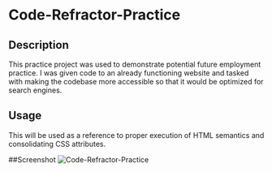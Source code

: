 # Code-Refractor-Practice  

## Description

This practice project was used to demonstrate potential future employment practice. I was given code to an already functioning website and tasked with making the codebase more accessible so that it would be optimized for search engines. 

## Usage

This will be used as a reference to proper execution of HTML semantics and consolidating CSS attributes.

##Screenshot
![Code-Refractor-Practice](https://user-images.githubusercontent.com/111612981/188044347-b040e8d4-1244-451c-8482-addd310b0fdf.png)

